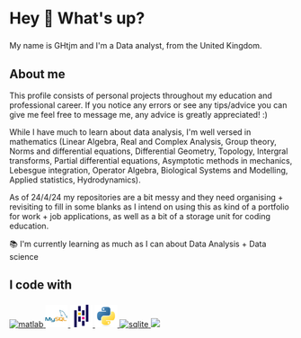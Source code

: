 <h1 align="left">Hey 👋 What's up?</h1>

###

<p align="left">My name is GHtjm and I'm a Data analyst, from the United Kingdom.</p>

###

<h2 align="left">About me</h2>


This profile consists of personal projects throughout my education and professional career. If you notice any errors or see any tips/advice you can give me feel free to message me, any advice is greatly appreciated! :)


While I have much to learn about data analysis, I'm well versed in mathematics (Linear Algebra, Real and Complex Analysis, Group theory, Norms and differential equations, Differential Geometry, Topology, Intergral transforms, Partial differential equations, 
Asymptotic methods in mechanics, Lebesgue integration, Operator Algebra, Biological Systems and Modelling, Applied statistics, Hydrodynamics).


As of 24/4/24 my repositories are a bit messy and they need organising + revisiting to fill in some blanks as I intend on using this as kind of a portfolio for work + job applications, as well as a bit of a storage unit for coding education.

<p align="left">📚 I'm currently learning as much as I can about Data Analysis + Data science<br> </p>

###

<h2 align="left">I code with</h2>

###

<p align="left"> <a href="https://www.mathworks.com/" target="_blank" rel="noreferrer"> <img src="https://upload.wikimedia.org/wikipedia/commons/2/21/Matlab_Logo.png" alt="matlab" width="40" height="40"/> </a> <a href="https://www.mysql.com/" target="_blank" rel="noreferrer"> <img src="https://raw.githubusercontent.com/devicons/devicon/master/icons/mysql/mysql-original-wordmark.svg" alt="mysql" width="40" height="40"/> </a> <a href="https://pandas.pydata.org/" target="_blank" rel="noreferrer"> <img src="https://raw.githubusercontent.com/devicons/devicon/2ae2a900d2f041da66e950e4d48052658d850630/icons/pandas/pandas-original.svg" alt="pandas" width="40" height="40"/> </a> <a href="https://www.python.org" target="_blank" rel="noreferrer"> <img src="https://raw.githubusercontent.com/devicons/devicon/master/icons/python/python-original.svg" alt="python" width="40" height="40"/> </a> <a href="https://www.sqlite.org/" target="_blank" rel="noreferrer"> <img src="https://www.vectorlogo.zone/logos/sqlite/sqlite-icon.svg" alt="sqlite" width="40" height="40"/> </a> <a href="https://www.r-project.org/" target="_blank" rel="noreferrer"> <img src=https://www.r-project.org/Rlogo.png" </a> </p>


